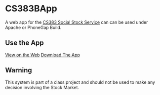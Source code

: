 CS383BApp
=========

A web app for the [CS383 Social Stock Service](https://github.com/otternq/CS383B) can can be used under Apache or PhoneGap Build.

Use the App
-----------
[View on the Web](http://socialstock.uni.me/)
[Download The App](http://build.phonegap.com/apps/236140/builds)

Warning
-------
This system is part of a class project and should not be used to make any decision involving the Stock Market.
